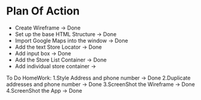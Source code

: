 # Plan Of Action

- Create Wireframe                          -> Done
- Set up the base HTML Structure            -> Done
- Import Google Maps into the window        -> Done
- Add the text Store Locator                -> Done
- Add input box                             -> Done
- Add the Store List Container              -> Done
- Add individual store container            -> 

To Do HomeWork:
    1.Style Address and phone number            -> Done
    2.Duplicate addresses and phone number      -> Done
    3.ScreenShot the Wireframe                  -> Done
    4.ScreenShot the App                        -> Done